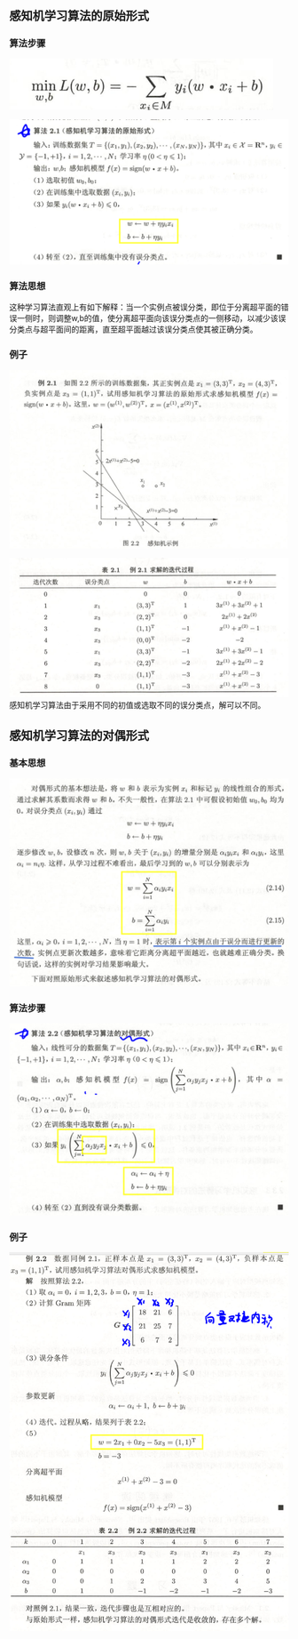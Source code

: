 ## 感知机学习算法的原始形式
### 算法步骤

![image-20230930224202805](./assets/image-20230930224202805.png)

![image-20230930231915138](./assets/image-20230930231915138.png)

### 算法思想
这种学习算法直观上有如下解释：当一个实例点被误分类，即位于分离超平面的错误一侧时，则调整w,b的值，使分离超平面向该误分类点的一侧移动，以减少该误分类点与超平面间的距离，直至超平面越过该误分类点使其被正确分类。
### 例子

![image-20230930222949204](./assets/image-20230930222949204.png)

![image-20230930223039291](./assets/image-20230930223039291.png)
感知机学习算法由于采用不同的初值或选取不同的误分类点，解可以不同。

## 感知机学习算法的对偶形式
### 基本思想

![image-20230930232103869](./assets/image-20230930232103869.png)

### 算法步骤

![image-20230930232133739](./assets/image-20230930232133739.png)

### 例子

![image-20230930232204905](./assets/image-20230930232204905.png)